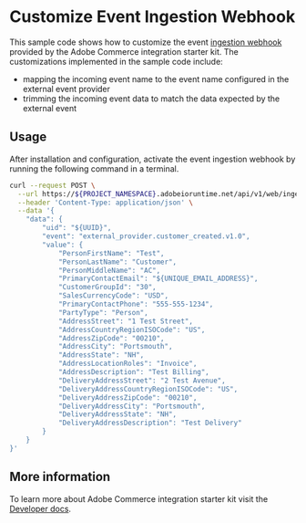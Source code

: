 # Customize Event Ingestion Webhook

This sample code shows how to customize the event [ingestion webhook](https://developer.adobe.com/commerce/extensibility/starter-kit/events/#ingestion-webhook) provided by the Adobe Commerce integration starter kit.
The customizations implemented in the sample code include:
- mapping the incoming event name to the event name configured in the external event provider
- trimming the incoming event data to match the data expected by the external event

## Usage

After installation and configuration, activate the event ingestion webhook by running the following command in a terminal.
```bash
curl --request POST \
  --url https://${PROJECT_NAMESPACE}.adobeioruntime.net/api/v1/web/ingestion/webhook \
  --header 'Content-Type: application/json' \
  --data '{
    "data": {
        "uid": "${UUID}",
        "event": "external_provider.customer_created.v1.0",
        "value": {
            "PersonFirstName": "Test",
            "PersonLastName": "Customer",
            "PersonMiddleName": "AC",
            "PrimaryContactEmail": "${UNIQUE_EMAIL_ADDRESS}",
            "CustomerGroupId": "30",
            "SalesCurrencyCode": "USD",
            "PrimaryContactPhone": "555-555-1234",
            "PartyType": "Person",
            "AddressStreet": "1 Test Street",
            "AddressCountryRegionISOCode": "US",
            "AddressZipCode": "00210",
            "AddressCity": "Portsmouth",
            "AddressState": "NH",
            "AddressLocationRoles": "Invoice",
            "AddressDescription": "Test Billing",
            "DeliveryAddressStreet": "2 Test Avenue",
            "DeliveryAddressCountryRegionISOCode": "US",
            "DeliveryAddressZipCode": "00210",
            "DeliveryAddressCity": "Portsmouth",
            "DeliveryAddressState": "NH",
            "DeliveryAddressDescription": "Test Delivery"
        }
    }
}'
```

## More information

To learn more about Adobe Commerce integration starter kit visit the [Developer docs](https://developer.adobe.com/commerce/extensibility/starter-kit/).
